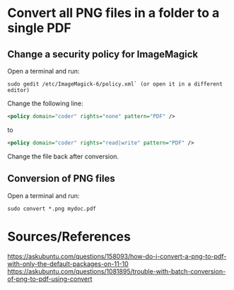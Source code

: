# Convert all PNG files in a folder to a single PDF

## Change a security policy for ImageMagick

Open a terminal and run:
```
sudo gedit /etc/ImageMagick-6/policy.xml` (or open it in a different editor)
```

Change the following line:
```xml
<policy domain="coder" rights="none" pattern="PDF" />
```
to
```xml
<policy domain="coder" rights="read|write" pattern="PDF" />
```
Change the file back after conversion.

## Conversion of PNG files
Open a terminal and run:
```
sudo convert *.png mydoc.pdf
```

# Sources/References
https://askubuntu.com/questions/158093/how-do-i-convert-a-png-to-pdf-with-only-the-default-packages-on-11-10   
https://askubuntu.com/questions/1081895/trouble-with-batch-conversion-of-png-to-pdf-using-convert
